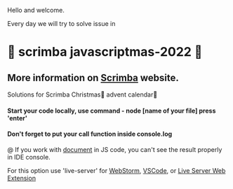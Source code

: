 Hello and welcome.

Every day we will try to solve issue in

# 🎄 scrimba javascriptmas-2022 🎄

## More information on [Scrimba](https://scrimba.com/) website.

Solutions for Scrimba Christmas🎅 advent calendar📆

#### Start your code locally, use command - node [name of your file] press 'enter'

#### Don't forget to put your call function inside console.log

@ If you work with [document](https://developer.mozilla.org/en-US/docs/Web/API/Document) in JS code, you can't see the
result properly in IDE console.

For this option use 'live-server' for [WebStorm](https://www.jetbrains.com/help/webstorm/live-editing.html),
[VSCode](https://marketplace.visualstudio.com/items?itemName=ritwickdey.LiveServer),
or [Live Server Web Extension](https://chrome.google.com/webstore/detail/live-server-web-extension/fiegdmejfepffgpnejdinekhfieaogmj)
